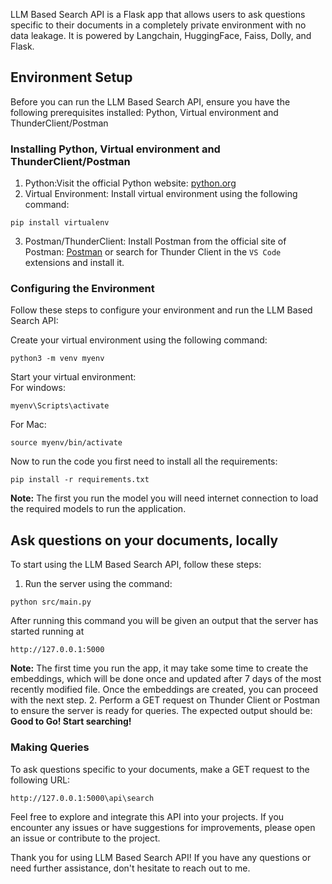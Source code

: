 LLM Based Search API is a Flask app that allows users to ask questions specific to their documents in a completely private environment with no data leakage. It is powered by Langchain, HuggingFace, Faiss, Dolly, and Flask.

## Environment Setup
Before you can run the LLM Based Search API, ensure you have the following prerequisites installed:
Python, Virtual environment and ThunderClient/Postman
### Installing Python, Virtual environment and ThunderClient/Postman
1. Python:Visit the official Python website: [python.org](https://www.python.org)   
2. Virtual Environment: Install virtual environment using the following command:  
``` 
pip install virtualenv
```      
3. Postman/ThunderClient: Install Postman from the official site of Postman: [Postman](https://www.postman.com/downloads/) or search for Thunder Client in the `VS Code` extensions and install it.

### Configuring the Environment
Follow these steps to configure your environment and run the LLM Based Search API:  

Create your virtual environment using the following command:  
```
python3 -m venv myenv
```

Start your virtual environment:  
For windows:  
```
myenv\Scripts\activate
```   

For Mac:  
```
source myenv/bin/activate
```  

Now to run the code you first need to install all the requirements:  
```
pip install -r requirements.txt
```    

**Note:**  The first you run the model you will need internet connection to load the required models to run the application.

## Ask questions on your documents, locally
To start using the LLM Based Search API, follow these steps:  

1. Run the server using the command:
```
python src/main.py 
```  

After running this command you will be given an output that the server has started running at 
```
http://127.0.0.1:5000
```     
**Note:** The first time you run the app, it may take some time to create the embeddings, which will be done once and updated after 7 days of the most recently modified file. Once the embeddings are created, you can proceed with the next step.
2. Perform a GET request on Thunder Client or Postman to ensure the server is ready for queries. The expected output should be: **Good to Go! Start searching!**  

### Making Queries
To ask questions specific to your documents, make a GET request to the following URL:  
```
http://127.0.0.1:5000\api\search
```      

Feel free to explore and integrate this API into your projects. If you encounter any issues or have suggestions for improvements, please open an issue or contribute to the project.

Thank you for using LLM Based Search API! If you have any questions or need further assistance, don't hesitate to reach out to me.






